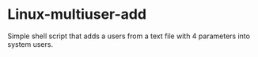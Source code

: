 # Linux-multiuser-add
Simple shell script that adds a users from a text file with 4 parameters into system users.
